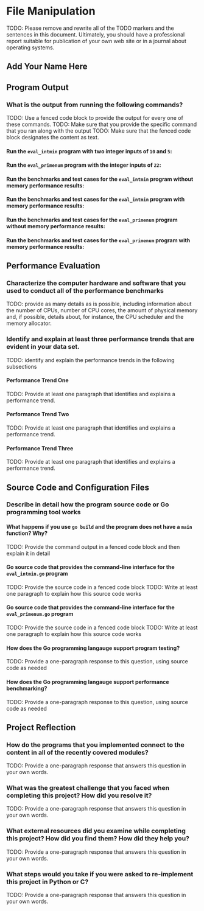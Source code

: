 # File Manipulation

TODO: Please remove and rewrite all of the TODO markers and the sentences in
this document. Ultimately, you should have a professional report suitable for
publication of your own web site or in a journal about operating systems.

## Add Your Name Here

## Program Output

### What is the output from running the following commands?

TODO: Use a fenced code block to provide the output for every one of these commands.
TODO: Make sure that you provide the specific command that you ran along with the output
TODO: Make sure that the fenced code block designates the content as text.

#### Run the `eval_intmin` program with two integer inputs of `10` and `5`:

#### Run the `eval_primenum` program with the integer inputs of `22`:

#### Run the benchmarks and test cases for the `eval_intmin` program without memory performance results:

#### Run the benchmarks and test cases for the `eval_intmin` program with memory performance results:

#### Run the benchmarks and test cases for the `eval_primenum` program without memory performance results:

#### Run the benchmarks and test cases for the `eval_primenum` program with memory performance results:

## Performance Evaluation

### Characterize the computer hardware and software that you used to conduct all of the performance benchmarks

TODO: provide as many details as is possible, including information about the
number of CPUs, number of CPU cores, the amount of physical memory and, if
possible, details about, for instance, the CPU scheduler and the memory allocator.

### Identify and explain at least three performance trends that are evident in your data set.

TODO: identify and explain the performance trends in the following subsections

#### Performance Trend One

TODO: Provide at least one paragraph that identifies and explains a performance trend.

#### Performance Trend Two

TODO: Provide at least one paragraph that identifies and explains a performance trend.

#### Performance Trend Three

TODO: Provide at least one paragraph that identifies and explains a performance trend.

## Source Code and Configuration Files

### Describe in detail how the program source code or Go programming tool works

#### What happens if you use `go build` and the program does not have a `main` function? Why?

TODO: Provide the command output in a fenced code block and then explain it in detail

#### Go source code that provides the command-line interface for the `eval_intmin.go` program

TODO: Provide the source code in a fenced code block
TODO: Write at least one paragraph to explain how this source code works

#### Go source code that provides the command-line interface for the `eval_primenum.go` program

TODO: Provide the source code in a fenced code block
TODO: Write at least one paragraph to explain how this source code works

#### How does the Go programming langauge support program testing?

TODO: Provide a one-paragraph response to this question, using source code as needed

#### How does the Go programming langauge support performance benchmarking?

TODO: Provide a one-paragraph response to this question, using source code as needed

## Project Reflection

### How do the programs that you implemented connect to the content in all of the recently covered modules?

TODO: Provide a one-paragraph response that answers this question in your own words.

### What was the greatest challenge that you faced when completing this project? How did you resolve it?

TODO: Provide a one-paragraph response that answers this question in your own words.

### What external resources did you examine while completing this project? How did you find them? How did they help you?

TODO: Provide a one-paragraph response that answers this question in your own words.

### What steps would you take if you were asked to re-implement this project in Python or C?

TODO: Provide a one-paragraph response that answers this question in your own words.
